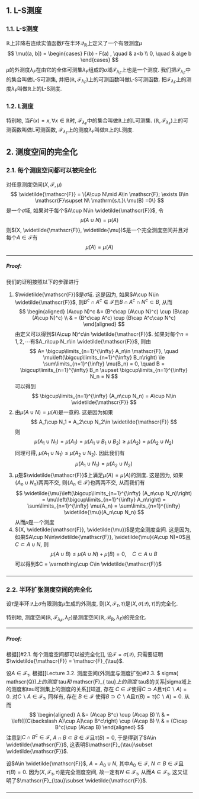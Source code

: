 ## 1. L-S测度
### 1.1. L-S测度
$\mathbb{R}$上非降右连续实值函数$F$在半环$\mathscr{Q}_{\mathbb{R}}$上定义了一个有限测度$\mu$
$$
\mu((a, b]) = \begin{cases}  F(b) - F(a) , \quad & a<b \\ 0, \quad & a\ge b \end{cases}
$$
$\mu$的外测度$\lambda_F$在由它的全体可测集$\lambda_F$组成的$\sigma$域$\mathscr{F}_{\lambda_F}$上也是一个测度. 我们把$\mathscr{F}_{\lambda_F}$中的集合叫做L-S可测集, 并把$(\mathbb{R}, \mathscr{F}_{\lambda_F})$上的可测函数叫做L-S可测函数. 把$\mathscr{F}_{\lambda_F}$上的测度$\lambda_F$叫做$\mathbb{R}$上的L-S测度.

### 1.2. L测度
特别地, 当$F(x)= x, \forall x\in \mathbb{R}$时, $\mathscr{F}_{\lambda_F}$中的集合叫做$\mathbb{R}$上的L可测集. $(\mathbb{R}, \mathscr{F}_{\lambda_F})$上的可测函数叫做L可测函数, $\mathscr{F}_{\lambda_F}$上的测度$\lambda_F$叫做$\mathbb{R}$上的L测度.

## 2. 测度空间的完全化
### 2.1. 每个测度空间都可以被完全化
对任意测度空间$(X, \mathscr{F}, \mu)$
$$
\widetilde{\mathscr{F}} = \{A\cup N\mid A\in \mathscr{F}; \exists B\in \mathscr{F}\supset N\ \mathrm{s.t.}\ \mu(B) =0\}
$$
是一个$\sigma$域, 如果对于每个$A\cup N\in \widetilde{\mathscr{F}}$, 令
$$
\widetilde{\mu}(A\cup N) = \mu(A)
$$
则$(X, \widetilde{\mathscr{F}}, \widetilde{\mu})$是一个完全测度空间并且对每个$A\in\mathscr{F}$有
$$
\widetilde{\mu}(A) = \mu(A)
$$
___
##### Proof:
我们的证明按照以下的步骤进行
1. $\widetilde{\mathscr{F}}$是$\sigma$域. 
   这是因为, 如果$A\cup N\in \widetilde{\mathscr{F}}$, 则$B^c\cap A^c\in \mathscr{F}$且$B\cap A^c\cap N^c\subset B$, 从而
   $$
   \begin{aligned} 
   (A\cup N)^c &= (B^c\cap (A\cup N)^c) \cup (B\cap (A\cup N)^c) \\ 
   & = (B^c\cap A^c) \cup (B\cap A^c\cap N^c) 
   \end{aligned}
   $$
   由定义可以得到$(A\cup N)^c\in \widetilde{\mathscr{F}}$. 如果对每个$n=1,2,\cdots$有$A_n\cup N_n\in \widetilde{\mathscr{F}}$, 则由
   $$
   A= \bigcup\limits_{n=1}^{\infty} A_n\in \mathscr{F}, \quad \mu\left(\bigcup\limits_{n=1}^{\infty} B_n\right) \le \sum\limits_{n=1}^{\infty} \mu(B_n) = 0, \quad B = \bigcup\limits_{n=1}^{\infty} B_n \supset \bigcup\limits_{n=1}^{\infty} N_n = N
   $$
   可以得到
   $$
   \bigcup\limits_{n=1}^{\infty} (A_n\cup N_n) = A\cup N\in \widetilde{\mathscr{F}}
   $$
2. 由$\widetilde{\mu}(A\cup N) = \mu(A)$是一意的. 这是因为如果
   $$
   A_1\cup N_1 = A_2\cup N_2\in \widetilde{\mathscr{F}}
   $$
   则
   $$
   \widetilde{\mu}(A_1\cup N_1) = \mu(A_1) = \mu(A_1\cup B_1\cup B_2) \ge \mu(A_2) = \widetilde{\mu}(A_2\cup N_2)
   $$
   同理可得, $\widetilde{\mu}(A_1\cup N_1) \le \widetilde{\mu}(A_2\cup N_2)$. 因此我们有
   $$
   \widetilde{\mu}(A_1\cup N_1) = \widetilde{\mu}(A_2\cup N_2)
   $$
3. $\widetilde{\mu}$是$\widetilde{\mathscr{F}}$上满足$\widetilde{\mu}(A) = \mu(A)$的测度. 这是因为, 如果$\{A_n\cup N_n\}$两两不交, 则$\{A_n\in \mathscr{F}\}$也两两不交, 从而我们有
   $$
   \widetilde{\mu}\left(\bigcup\limits_{n=1}^{\infty} (A_n\cup N_n)\right) = \mu\left(\bigcup\limits_{n=1}^{\infty} A_n\right) = \sum\limits_{n=1}^{\infty} \mu(A_n) = \sum\limits_{n=1}^{\infty} \widetilde{\mu}(A_n\cup N_n)
   $$
   从而$\widetilde{\mu}$是一个测度
4. $(X, \widetilde{\mathscr{F}}, \widetilde{\mu})$是完全测度空间. 这是因为, 如果$A\cup N\in\widetilde{\mathscr{F}}, \widetilde{\mu}(A\cup N)=0$且$C\subset A\cup N$, 则
   $$
   \mu(A\cup B) \le \widetilde{\mu}(A\cup N) + \mu(B) = 0, \quad C\subset A\cup B
   $$
   可以得到$C = \varnothing\cup C\in \widetilde{\mathscr{F}}$
   
#####
___

### 2.2. 半环扩张测度空间的完全化
设$\tau$是半环$\mathscr{Q}$上$\sigma$有限测度$\mu$生成的外测度, 则$(X, \mathscr{F}_{\tau}, \tau)$是$(X, \sigma(\mathscr{Q}), \tau)$的完全化. 

特别地, 测度空间$(\mathbb{R}, \mathscr{F}_{\lambda_F}, \lambda_F)$是测度空间$(\mathbb{R}, \mathscr{B}_{\mathbb{R}}, \lambda_F)$的完全化. 
___
##### Proof:
根据[[#2.1. 每个测度空间都可以被完全化]], 设$\mathscr{F} = \sigma(\mathscr{Q})$, 只需要证明$\widetilde{\mathscr{F}} = \mathscr{F}_{\tau}$. 

设$A\in \mathscr{F}_{\tau}$, 根据[[Lecture 3.2. 测度空间(外测度与测度扩张)#2.3. $ sigma( mathscr{Q})$上的测度$ tau$和$ mathscr{F}_{ tau}$上的测度$ tau$的关系|sigma域上的测度和tau可测集上的测度的关系]]知道, 存在 $C\in\mathscr{F}$使得$C\supset A$且$\tau(C\backslash A) =0$. 对$C\backslash A\in \mathscr{F}_{\tau}$, 同样有, 存在 $B\in \mathscr{F}$ 使得$B\supset C\backslash A$且$\tau(B) = \tau(C\backslash A)=0$. 从而
$$
\begin{aligned} 
    A &= (A\cap B^c) \cup (A\cap B) \\ 
    & = \left([(C\backslash A)\cup A]\cap B^c\right) \cup (A\cap B) \\ 
    & = (C\cap B^c)\cup (A\cap B)
\end{aligned}
$$
注意到$C\cap B^c\in \mathscr{F}$, $A\cap B\subset B\in \mathscr{F}$且$\tau(B)=0$, 于是得到了$A\in \widetilde{\mathscr{F}}$, 这表明$\mathscr{F}_{\tau}\subset \widetilde{\mathscr{F}}$. 

设$A\in \widetilde{\mathscr{F}}$, $A = A_0\cup N$, 其中$A_0\in \mathscr{F}$, $N\subset B\in \mathscr{F}$且$\tau(B) = 0$. 因为$(X, \mathscr{F}_{\tau}, \tau)$是完全测度空间, 故一定有$N\in \mathscr{F}_{\tau}$, 从而$A\in \mathscr{F}_{\tau}$, 这又证明了$\mathscr{F}_{\tau}\subset \widetilde{\mathscr{F}}$.

#####
___